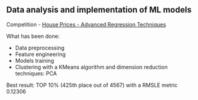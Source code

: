 ## Data analysis and implementation of ML models

Competition -  [House Prices - Advanced Regression Techniques](https://www.kaggle.com/competitions/house-prices-advanced-regression-techniques/overview)

What has been done:

* Data preprocessing
* Feature engineering
* Models training
* Clustering with a KMeans algorithm and dimension reduction techniques: PCA

Best result: TOP 10% (425th place out of 4567) with a RMSLE metric 0.12306